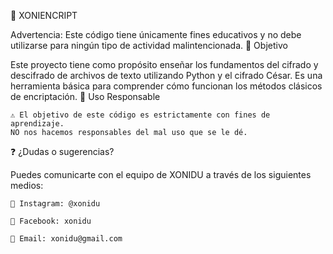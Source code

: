 🔐 XONIENCRIPT

Advertencia: Este código tiene únicamente fines educativos y no debe utilizarse para ningún tipo de actividad malintencionada.
🎯 Objetivo

Este proyecto tiene como propósito enseñar los fundamentos del cifrado y descifrado de archivos de texto utilizando Python y el cifrado César. Es una herramienta básica para comprender cómo funcionan los métodos clásicos de encriptación.
🧠 Uso Responsable

    ⚠️ El objetivo de este código es estrictamente con fines de aprendizaje.
    NO nos hacemos responsables del mal uso que se le dé.

❓ ¿Dudas o sugerencias?

Puedes comunicarte con el equipo de XONIDU a través de los siguientes medios:

    📸 Instagram: @xonidu

    📘 Facebook: xonidu

    📧 Email: xonidu@gmail.com

